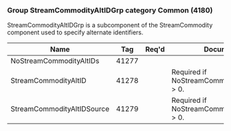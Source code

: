 ### Group StreamCommodityAltIDGrp category Common (4180)

StreamCommodityAltIDGrp is a subcomponent of the StreamCommodity component used to specify alternate identifiers.

| Name                       | Tag   | Req'd | Documentation                                   |
|----------------------------|-------|----------|-------------------------------------------------|
| NoStreamCommodityAltIDs    | 41277 |       |                                                 |
| StreamCommodityAltID       | 41278 |       | Required if NoStreamCommodityAltIDs(41277) > 0. |
| StreamCommodityAltIDSource | 41279 |       | Required if NoStreamCommodityAltIDs(41277) > 0. |

